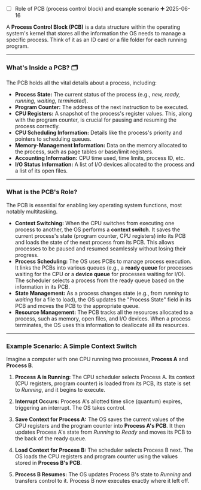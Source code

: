 - [ ] Role of PCB (process control block) and example scenario ➕ 2025-06-16 

A **Process Control Block (PCB)** is a data structure within the operating system's kernel that stores all the information the OS needs to manage a specific process. Think of it as an ID card or a file folder for each running program.

---

### What's Inside a PCB? 🗂️

The PCB holds all the vital details about a process, including:

- **Process State:** The current status of the process (e.g., _new, ready, running, waiting, terminated_).
- **Program Counter:** The address of the next instruction to be executed.
- **CPU Registers:** A snapshot of the process's register values. This, along with the program counter, is crucial for pausing and resuming the process correctly.
- **CPU Scheduling Information:** Details like the process's priority and pointers to scheduling queues.
- **Memory-Management Information:** Data on the memory allocated to the process, such as page tables or base/limit registers.
- **Accounting Information:** CPU time used, time limits, process ID, etc.
- **I/O Status Information:** A list of I/O devices allocated to the process and a list of its open files.

---

### What is the PCB's Role?

The PCB is essential for enabling key operating system functions, most notably multitasking.

- **Context Switching:** When the CPU switches from executing one process to another, the OS performs a **context switch**. It saves the current process's state (program counter, CPU registers) into its PCB and loads the state of the next process from its PCB. This allows processes to be paused and resumed seamlessly without losing their progress.
- **Process Scheduling:** The OS uses PCBs to manage process execution. It links the PCBs into various queues (e.g., a **ready queue** for processes waiting for the CPU or a **device queue** for processes waiting for I/O). The scheduler selects a process from the ready queue based on the information in its PCB.
- **State Management:** As a process changes state (e.g., from _running_ to _waiting_ for a file to load), the OS updates the "Process State" field in its PCB and moves the PCB to the appropriate queue.
- **Resource Management:** The PCB tracks all the resources allocated to a process, such as memory, open files, and I/O devices. When a process terminates, the OS uses this information to deallocate all its resources.

---

### Example Scenario: A Simple Context Switch

Imagine a computer with one CPU running two processes, **Process A** and **Process B**.

1. **Process A is Running:** The CPU scheduler selects Process A. Its context (CPU registers, program counter) is loaded from its PCB, its state is set to _Running_, and it begins to execute.
    
2. **Interrupt Occurs:** Process A's allotted time slice (quantum) expires, triggering an interrupt. The OS takes control.
    
3. **Save Context for Process A:** The OS saves the current values of the CPU registers and the program counter into **Process A's PCB**. It then updates Process A's state from _Running_ to _Ready_ and moves its PCB to the back of the ready queue.
    
4. **Load Context for Process B:** The scheduler selects Process B next. The OS loads the CPU registers and program counter using the values stored in **Process B's PCB**.
    
5. **Process B Resumes:** The OS updates Process B's state to _Running_ and transfers control to it. Process B now executes exactly where it left off.